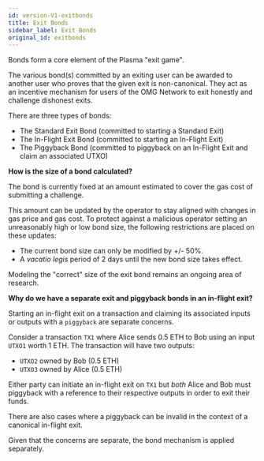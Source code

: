 ```yaml
---
id: version-V1-exitbonds
title: Exit Bonds
sidebar_label: Exit Bonds
original_id: exitbonds
---
```


Bonds form a core element of the Plasma "exit game". 
 
The various bond(s) committed by an exiting user can be awarded to another user who proves that the given exit is non-canonical. They act as an incentive mechanism for users of the OMG Network to exit honestly and challenge dishonest exits. 
 
There are three types of bonds: 
 
* The Standard Exit Bond (committed to starting a Standard Exit)
* The In-Flight Exit Bond (committed to starting an In-Flight Exit)
* The Piggyback Bond (committed to piggyback on an In-Flight Exit and claim an associated UTXO)
 
**How is the size of a bond calculated?**
 
The bond is currently fixed at an amount estimated to cover the gas cost of submitting a challenge. 
 
This amount can be updated by the operator to stay aligned with changes in gas price and gas cost. To protect against a malicious operator setting an unreasonably high or low bond size, the following restrictions are placed on these updates: 
 
- The current bond size can only be modified by +/- 50%.
- A *vacatio legis* period of 2 days until the new bond size takes effect.
 
Modeling the "correct" size of the exit bond remains an ongoing area of research. 
 
**Why do we have a separate exit and piggyback bonds in an in-flight exit?** 
 
Starting an in-flight exit on a transaction and claiming its associated inputs or outputs with a `piggyback` are separate concerns. 
 
Consider a transaction `TX1` where Alice sends 0.5 ETH to Bob using an input `UTXO1` worth 1 ETH. The transaction will have two outputs: 
 
* `UTXO2` owned by Bob (0.5 ETH)
* `UTXO3` owned by Alice (0.5 ETH)
 
Either party can initiate an in-flight exit on `TX1` but *both* Alice and Bob must piggyback with a reference to their respective outputs in order to exit their funds.
 
There are also cases where a piggyback can be invalid in the context of a canonical in-flight exit.
 
Given that the concerns are separate, the bond mechanism is applied separately.